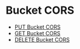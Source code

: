 ---
---

# Bucket CORS

- [PUT Bucket CORS](put_cors.html)
- [GET Bucket CORS](get_cors.html)
- [DELETE Bucket CORS](delete_cors.html)

